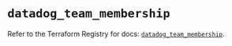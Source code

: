 # `datadog_team_membership`

Refer to the Terraform Registry for docs: [`datadog_team_membership`](https://registry.terraform.io/providers/datadog/datadog/3.62.0/docs/resources/team_membership).
